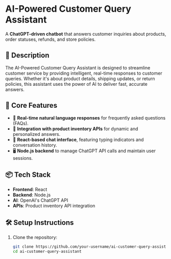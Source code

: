 # AI-Powered Customer Query Assistant

A **ChatGPT-driven chatbot** that answers customer inquiries about products, order statuses, refunds, and store policies.

## 🚀 Description

The AI-Powered Customer Query Assistant is designed to streamline customer service by providing intelligent, real-time responses to customer queries. Whether it's about product details, shipping updates, or return policies, this assistant uses the power of AI to deliver fast, accurate answers.

## 🌟 Core Features

- 🧠 **Real-time natural language responses** for frequently asked questions (FAQs).
- 🔗 **Integration with product inventory APIs** for dynamic and personalized answers.
- 💬 **React-based chat interface**, featuring typing indicators and conversation history.
- 🖥️ **Node.js backend** to manage ChatGPT API calls and maintain user sessions.

## 📦 Tech Stack

- **Frontend**: React
- **Backend**: Node.js
- **AI**: OpenAI's ChatGPT API
- **APIs**: Product inventory API integration

## 🛠️ Setup Instructions

1. Clone the repository:
   ```bash
   git clone https://github.com/your-username/ai-customer-query-assistant.git
   cd ai-customer-query-assistant
